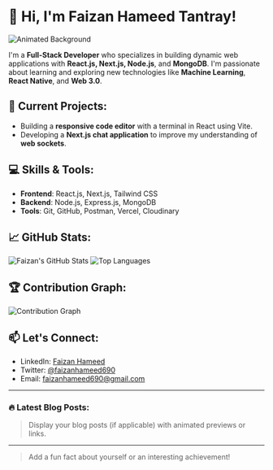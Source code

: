 # 👋 Hi, I'm Faizan Hameed Tantray!

![Animated Background](https://raw.githubusercontent.com/username/username/main/assets/animated-background.gif)

I'm a **Full-Stack Developer** who specializes in building dynamic web applications with **React.js, Next.js, Node.js**, and **MongoDB**. I'm passionate about learning and exploring new technologies like **Machine Learning**, **React Native**, and **Web 3.0**.

## 🔭 Current Projects:
- Building a **responsive code editor** with a terminal in React using Vite.
- Developing a **Next.js chat application** to improve my understanding of **web sockets**.

## 💻 Skills & Tools:
- **Frontend**: React.js, Next.js, Tailwind CSS
- **Backend**: Node.js, Express.js, MongoDB
- **Tools**: Git, GitHub, Postman, Vercel, Cloudinary

## 📈 GitHub Stats:
![Faizan's GitHub Stats](https://github-readme-stats.vercel.app/api?username=faizcasm&show_icons=true&count_private=true&theme=radical&hide_title=true)
![Top Languages](https://github-readme-stats.vercel.app/api/top-langs/?username=faizcasm&layout=compact&theme=radical)

## 🏆 Contribution Graph:
![Contribution Graph](https://github-readme-activity-graph.cyclic.app/graph?username=faizcasm&theme=github)

## 📫 Let's Connect:
- LinkedIn: [Faizan Hameed](https://linkedin.com/in/faizan-hameed)
- Twitter: [@faizanhameed690](https://twitter.com/faizanhameed690)
- Email: faizanhameed690@gmail.com

---

### 🔥 Latest Blog Posts:
> Display your blog posts (if applicable) with animated previews or links.

---
> Add a fun fact about yourself or an interesting achievement!


